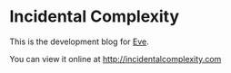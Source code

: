 Incidental Complexity
===================
This is the development blog for [Eve](http://witheve.com).

You can view it online at  http://incidentalcomplexity.com



